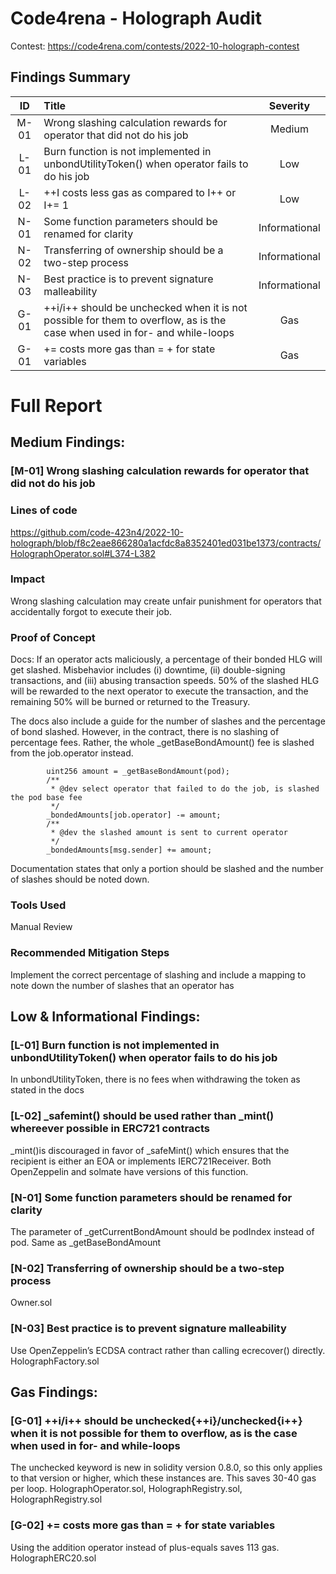 # Code4rena - Holograph Audit

Contest: https://code4rena.com/contests/2022-10-holograph-contest

## Findings Summary

|  ID  | Title                                                                                                                      |   Severity    |
| :--: | :------------------------------------------------------------------------------------------------------------------------- | :-----------: |
| M-01 | Wrong slashing calculation rewards for operator that did not do his job                                                    |    Medium     |
| L-01 | Burn function is not implemented in unbondUtilityToken() when operator fails to do his job                                 |      Low      |
| L-02 | ++I costs less gas as compared to I++ or I+= 1                                                                             |      Low      |
| N-01 | Some function parameters should be renamed for clarity                                                                     | Informational |
| N-02 | Transferring of ownership should be a two-step process                                                                     | Informational |
| N-03 | Best practice is to prevent signature malleability                                                                         | Informational |
| G-01 | ++i/i++ should be unchecked when it is not possible for them to overflow, as is the case when used in for- and while-loops |      Gas      |
| G-01 | += costs more gas than = + for state variables                                                                             |      Gas      |

# Full Report

## Medium Findings:

### [M-01] Wrong slashing calculation rewards for operator that did not do his job

### Lines of code

https://github.com/code-423n4/2022-10-holograph/blob/f8c2eae866280a1acfdc8a8352401ed031be1373/contracts/HolographOperator.sol#L374-L382

### Impact

Wrong slashing calculation may create unfair punishment for operators that accidentally forgot to execute their job.

### Proof of Concept

Docs: If an operator acts maliciously, a percentage of their bonded HLG will get slashed. Misbehavior includes (i) downtime, (ii) double-signing transactions, and (iii) abusing transaction speeds. 50% of the slashed HLG will be rewarded to the next operator to execute the transaction, and the remaining 50% will be burned or returned to the Treasury.

The docs also include a guide for the number of slashes and the percentage of bond slashed. However, in the contract, there is no slashing of percentage fees. Rather, the whole \_getBaseBondAmount() fee is slashed from the job.operator instead.

```
        uint256 amount = _getBaseBondAmount(pod);
        /**
         * @dev select operator that failed to do the job, is slashed the pod base fee
         */
        _bondedAmounts[job.operator] -= amount;
        /**
         * @dev the slashed amount is sent to current operator
         */
        _bondedAmounts[msg.sender] += amount;
```

Documentation states that only a portion should be slashed and the number of slashes should be noted down.

### Tools Used

Manual Review

### Recommended Mitigation Steps

Implement the correct percentage of slashing and include a mapping to note down the number of slashes that an operator has

## Low & Informational Findings:

### [L-01] Burn function is not implemented in unbondUtilityToken() when operator fails to do his job

In unbondUtilityToken, there is no fees when withdrawing the token as stated in the docs

### [L-02] \_safemint() should be used rather than \_mint() whereever possible in ERC721 contracts

\_mint()is discouraged in favor of \_safeMint() which ensures that the recipient is either an EOA or implements IERC721Receiver. Both OpenZeppelin and solmate have versions of this function.

### [N-01] Some function parameters should be renamed for clarity

The parameter of \_getCurrentBondAmount should be podIndex instead of pod. Same as \_getBaseBondAmount

### [N-02] Transferring of ownership should be a two-step process

Owner.sol

### [N-03] Best practice is to prevent signature malleability

Use OpenZeppelin’s ECDSA contract rather than calling ecrecover() directly. HolographFactory.sol

## Gas Findings:

### [G-01] ++i/i++ should be unchecked{++i}/unchecked{i++} when it is not possible for them to overflow, as is the case when used in for- and while-loops

The unchecked keyword is new in solidity version 0.8.0, so this only applies to that version or higher, which these instances are. This saves 30-40 gas per loop. HolographOperator.sol, HolographRegistry.sol, HolographRegistry.sol

### [G-02] += costs more gas than = + for state variables

Using the addition operator instead of plus-equals saves 113 gas. HolographERC20.sol
